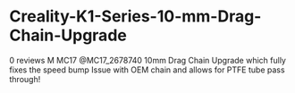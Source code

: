 # Creality-K1-Series-10-mm-Drag-Chain-Upgrade
 0 reviews M MC17 @MC17_2678740 10mm Drag Chain Upgrade which fully fixes the speed bump Issue with OEM chain and allows for PTFE tube pass through!
